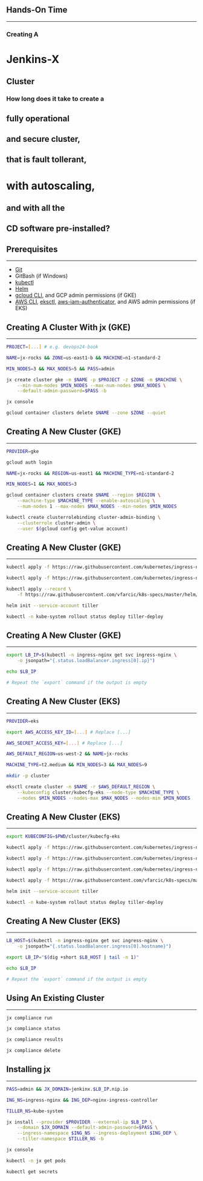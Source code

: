 ## Hands-On Time

---

### Creating A
# Jenkins-X
## Cluster


<!-- .slide: data-background="../img/background/why.jpg" -->
### How long does it take to create a
## fully operational 
## and secure cluster,
## that is fault tollerant,
# with autoscaling,
## and with all the
## CD software pre-installed?


## Prerequisites

---

* [Git](https://git-scm.com/)
* GitBash (if Windows)
* [kubectl](https://kubernetes.io/docs/tasks/tools/install-kubectl/)
* [Helm](https://helm.sh/)
* [gcloud CLI](https://cloud.google.com/sdk/docs/quickstarts), and GCP admin permissions (if GKE)
* [AWS CLI](https://aws.amazon.com/cli/), [eksctl](https://github.com/weaveworks/eksctl), [aws-iam-authenticator](https://github.com/kubernetes-sigs/aws-iam-authenticator), and AWS admin permissions (if EKS)


## Creating A Cluster With jx (GKE)

---

```bash
PROJECT=[...] # e.g. devops24-book

NAME=jx-rocks && ZONE=us-east1-b && MACHINE=n1-standard-2

MIN_NODES=3 && MAX_NODES=5 && PASS=admin

jx create cluster gke -n $NAME -p $PROJECT -z $ZONE -m $MACHINE \
    --min-num-nodes $MIN_NODES --max-num-nodes $MAX_NODES \
    --default-admin-password=$PASS -b

jx console

gcloud container clusters delete $NAME --zone $ZONE --quiet
```


## Creating A New Cluster (GKE)

---

```bash
PROVIDER=gke

gcloud auth login

NAME=jx-rocks && REGION=us-east1 && MACHINE_TYPE=n1-standard-2

MIN_NODES=1 && MAX_NODES=3

gcloud container clusters create $NAME --region $REGION \
    --machine-type $MACHINE_TYPE --enable-autoscaling \
    --num-nodes 1 --max-nodes $MAX_NODES --min-nodes $MIN_NODES

kubectl create clusterrolebinding cluster-admin-binding \
    --clusterrole cluster-admin \
    --user $(gcloud config get-value account)
```


## Creating A New Cluster (GKE)

---

```bash
kubectl apply -f https://raw.githubusercontent.com/kubernetes/ingress-nginx/master/deploy/mandatory.yaml

kubectl apply -f https://raw.githubusercontent.com/kubernetes/ingress-nginx/master/deploy/provider/cloud-generic.yaml

kubectl apply --record \
    -f https://raw.githubusercontent.com/vfarcic/k8s-specs/master/helm/tiller-rbac.yml \

helm init --service-account tiller

kubectl -n kube-system rollout status deploy tiller-deploy
```


## Creating A New Cluster (GKE)

---

```bash
export LB_IP=$(kubectl -n ingress-nginx get svc ingress-nginx \
    -o jsonpath="{.status.loadBalancer.ingress[0].ip}")

echo $LB_IP

# Repeat the `export` command if the output is empty
```


## Creating A New Cluster (EKS)

---

```bash
PROVIDER=eks

export AWS_ACCESS_KEY_ID=[...] # Replace [...]

AWS_SECRET_ACCESS_KEY=[...] # Replace [...]

AWS_DEFAULT_REGION=us-west-2 && NAME=jx-rocks

MACHINE_TYPE=t2.medium && MIN_NODES=3 && MAX_NODES=9

mkdir -p cluster

eksctl create cluster -n $NAME -r $AWS_DEFAULT_REGION \
    --kubeconfig cluster/kubecfg-eks --node-type $MACHINE_TYPE \
    --nodes $MIN_NODES --nodes-max $MAX_NODES --nodes-min $MIN_NODES
```


## Creating A New Cluster (EKS)

---

```bash
export KUBECONFIG=$PWD/cluster/kubecfg-eks

kubectl apply -f https://raw.githubusercontent.com/kubernetes/ingress-nginx/master/deploy/mandatory.yaml

kubectl apply -f https://raw.githubusercontent.com/kubernetes/ingress-nginx/master/deploy/provider/aws/service-l4.yaml

kubectl apply -f https://raw.githubusercontent.com/kubernetes/ingress-nginx/master/deploy/provider/aws/patch-configmap-l4.yaml

kubectl apply -f https://raw.githubusercontent.com/vfarcic/k8s-specs/master/helm/tiller-rbac.yml

helm init --service-account tiller

kubectl -n kube-system rollout status deploy tiller-deploy
```


## Creating A New Cluster (EKS)

---

```bash
LB_HOST=$(kubectl -n ingress-nginx get svc ingress-nginx \
    -o jsonpath="{.status.loadBalancer.ingress[0].hostname}")

export LB_IP="$(dig +short $LB_HOST | tail -n 1)"

echo $LB_IP

# Repeat the `export` command if the output is empty
```


## Using An Existing Cluster

---

```bash
jx compliance run

jx compliance status

jx compliance results

jx compliance delete
```


## Installing jx

---

```bash
PASS=admin && JX_DOMAIN=jenkinx.$LB_IP.nip.io

ING_NS=ingress-nginx && ING_DEP=nginx-ingress-controller

TILLER_NS=kube-system

jx install --provider $PROVIDER --external-ip $LB_IP \
    --domain $JX_DOMAIN --default-admin-password=$PASS \
    --ingress-namespace $ING_NS --ingress-deployment $ING_DEP \
    --tiller-namespace $TILLER_NS -b

jx console

kubectl -n jx get pods

kubectl get secrets
```
